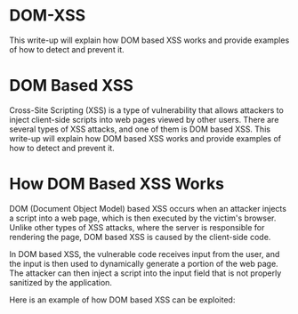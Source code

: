 # DOM-XSS
This write-up will explain how DOM based XSS works and provide examples of how to detect and prevent it.

# DOM Based XSS
Cross-Site Scripting (XSS) is a type of vulnerability that allows attackers to inject client-side scripts into web pages viewed by other users. There are several types of XSS attacks, and one of them is DOM based XSS. This write-up will explain how DOM based XSS works and provide examples of how to detect and prevent it.

# How DOM Based XSS Works
DOM (Document Object Model) based XSS occurs when an attacker injects a script into a web page, which is then executed by the victim's browser. Unlike other types of XSS attacks, where the server is responsible for rendering the page, DOM based XSS is caused by the client-side code.

In DOM based XSS, the vulnerable code receives input from the user, and the input is then used to dynamically generate a portion of the web page. The attacker can then inject a script into the input field that is not properly sanitized by the application.

Here is an example of how DOM based XSS can be exploited:

<script>
  var username = document.getElementById("username").value;
  document.write("Hello, " + username);
</script>
